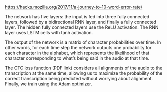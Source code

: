 https://hacks.mozilla.org/2017/11/a-journey-to-10-word-error-rate/


The network has five layers: the input is fed into three fully connected layers, followed by a bidirectional RNN layer, and finally a fully connected layer. The hidden fully connected layers use the ReLU activation. The RNN layer uses LSTM cells with tanh activation.

The output of the network is a matrix of character probabilities over time. In other words, for each time step the network outputs one probability for each character in the alphabet, which represents the likelihood of that character corresponding to what’s being said in the audio at that time.

The CTC loss function (PDF link) considers all alignments of the audio to the transcription at the same time, allowing us to maximize the probability of the correct transcription being predicted without worrying about alignment. Finally, we train using the Adam optimizer.

